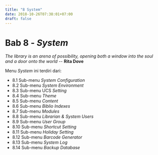 ```yaml
---
title: "8 System"
date: 2018-10-26T07:38:01+07:00
draft: false
---
```


# Bab 8 - _System_

_The library is an arena of possibility, opening both a window into the soul and a door onto the world_ -- **Rita Dove**

Menu _System_ ini terdiri dari:

* 8.1 Sub-menu _System Configuration_
* 8.2 Sub-menu _System Environment_
* 8.3 Sub-menu UCS _Setting_
* 8.4 Sub-menu _Theme_
* 8.5 Sub-menu _Content_
* 8.6 Sub-menu _Biblio Indexes_
* 8.7 Sub-menu _Modules_
* 8.8 Sub-menu _Librarian &amp; System Users_
* 8.9 Sub-menu _User Group_
* 8.10 Sub-menu _Shortcut Setting_
* 8.11 Sub-menu _Holiday Setting_
* 8.12 Sub-menu _Barcode Generator_
* 8.13 Sub-menu _System Log_
* 8.14 Sub-menu _Backup Database_
